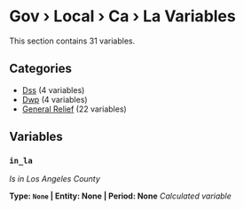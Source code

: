 # Gov › Local › Ca › La Variables

This section contains 31 variables.

## Categories

- [Dss](dss/index.md) (4 variables)
- [Dwp](dwp/index.md) (4 variables)
- [General Relief](general_relief/index.md) (22 variables)

## Variables

### `in_la`
*Is in Los Angeles County*

**Type: `None` | Entity: None | Period: None**
*Calculated variable*
